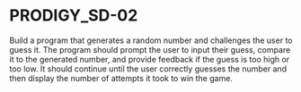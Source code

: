 # PRODIGY_SD-02
Build a program that generates a random number and challenges the user to guess it. The program should prompt the user to input their guess, compare it to the generated number, and provide feedback if the guess is too high or too low. It should continue until the user correctly guesses the number and then display the number of attempts it took to win the game.
